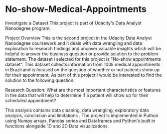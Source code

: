 # No-show-Medical-Appointments
Investigate a Dataset
This project is part of Udacity's Data Analyst Nanodegree program.

Project Overview
This is the second project in the Udacity Data Analyst Nanodegree coursework and it deals with data wrangling and data exploration to research findings and uncover valuable insights which will be helpful to answer the business question or provide solution to the problem statement. The dataset i selected for this project is "No-show appointments dataset". This dataset collects information from 100k medical appointments in Brazil and is focused on the question of whether or not patients show up for their appointment. As part of this project i would be interested to find the solution to the following question.

Research Question: What are the most important characteristics or features in the data that will help to determine if a patient will show up for their scheduled appointment?

This analysis contains data cleaning, data wrangling, exploratory data analysis, conclusion and limitations . The project is implemented in Puthon using Numpy arrays, Pandas series and Dataframes and Python's built in functions alongside 1D and 2D Data visualizations.
